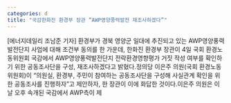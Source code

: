 ```yaml
---
categories: d
title: "국감한화진 환경부 장관 “AWP영양풍력발전 재조사하겠다”"
---
```

[에너지데일리 조남준 기자] 환경부가 경북 영양군 일대에 추진되고 있는 AWP영양풍력발전단지 사업에 대해 조건부 동의를 한 가운데, 한화진 환경부 장관이 4일 국회 환경노동위원회 국감에서 AWP영양풍력발전단지 전략환경영향평가 거짓 작성 여부를 확인하기 위한 공동조사단을 구성, 재조사하겠다고 밝혔다.정의당 이은주 의원(국회 환경노동위원회)이 “의원실, 환경부, 주민이 참여하는 공동조사단을 구성해 사실관계 확인을 위한 공동조사를 진행하자”고 제안하자, 한 장관이 이에 화답한 것이다.이은주 의원은 이날 오후 속개된 국감에서 AWP측이 제